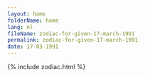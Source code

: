 ```yaml
---
layout: home
folderName: home
lang: nl
fileName: zodiac-for-given-17-march-1991
permalink: zodiac-for-given-17-march-1991
date: 17-03-1991
---
```

{% include zodiac.html %}
